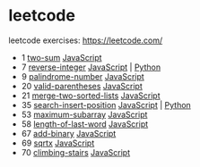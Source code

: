 # leetcode
leetcode exercises: https://leetcode.com/
   <!--table-->
- 1 [two-sum](https://leetcode.com/problems/two-sum)    [JavaScript](https://github.com/polunzh/leetcode/blob/master/javascript/1-two-sum/two-sum.js)
- 7 [reverse-integer](https://leetcode.com/problems/reverse-integer)    [JavaScript](https://github.com/polunzh/leetcode/blob/master/javascript/7-reverse-integer/reverse-integer.js) | [Python](https://github.com/polunzh/leetcode/blob/master/python/7-reverse-integer/reverse-integer.py)
- 9 [palindrome-number](https://leetcode.com/problems/palindrome-number)    [JavaScript](https://github.com/polunzh/leetcode/blob/master/javascript/9-palindrome-number/palindrome-number.js)
- 20 [valid-parentheses](https://leetcode.com/problems/valid-parentheses)    [JavaScript](https://github.com/polunzh/leetcode/blob/master/javascript/20-valid-parentheses/valid-parentheses.js)
- 21 [merge-two-sorted-lists](https://leetcode.com/problems/merge-two-sorted-lists)    [JavaScript](https://github.com/polunzh/leetcode/blob/master/javascript/21-merge-two-sorted-lists/merge-two-sorted-lists.js)
- 35 [search-insert-position](https://leetcode.com/problems/search-insert-position)    [JavaScript](https://github.com/polunzh/leetcode/blob/master/javascript/35-search-insert-position/search-insert-position.js) | [Python](https://github.com/polunzh/leetcode/blob/master/python/35-search-insert-position/search-insert-position.py)
- 53 [maximum-subarray](https://leetcode.com/problems/maximum-subarray)    [JavaScript](https://github.com/polunzh/leetcode/blob/master/javascript/53-maximum-subarray/maximum-subarray.js)
- 58 [length-of-last-word](https://leetcode.com/problems/length-of-last-word)    [JavaScript](https://github.com/polunzh/leetcode/blob/master/javascript/58-length-of-last-word/length-of-last-word.js)
- 67 [add-binary](https://leetcode.com/problems/add-binary)    [JavaScript](https://github.com/polunzh/leetcode/blob/master/javascript/67-add-binary/add-binary.js)
- 69 [sqrtx](https://leetcode.com/problems/sqrtx)    [JavaScript](https://github.com/polunzh/leetcode/blob/master/javascript/69-sqrtx/sqrtx.js)
- 70 [climbing-stairs](https://leetcode.com/problems/climbing-stairs)    [JavaScript](https://github.com/polunzh/leetcode/blob/master/javascript/70-climbing-stairs/climbing-stairs.js)